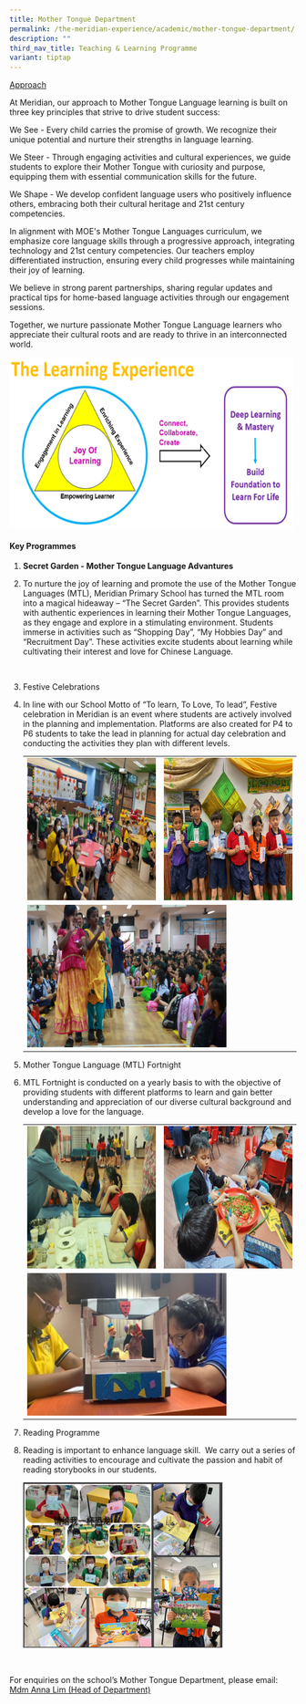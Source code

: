 ```yaml
---
title: Mother Tongue Department
permalink: /the-meridian-experience/academic/mother-tongue-department/
description: ""
third_nav_title: Teaching & Learning Programme
variant: tiptap
---
```

<p><u>Approach </u>
</p>
<p>At Meridian, our approach to Mother Tongue Language learning is built
on three key principles that strive to drive student success:</p>
<p>We See - Every child carries the promise of growth. We recognize their
unique potential and nurture their strengths in language learning.</p>
<p>We Steer - Through engaging activities and cultural experiences, we guide
students to explore their Mother Tongue with curiosity and purpose, equipping
them with essential communication skills for the future.</p>
<p>We Shape - We develop confident language users who positively influence
others, embracing both their cultural heritage and 21st century competencies.</p>
<p>In alignment with MOE's Mother Tongue Languages curriculum, we emphasize
core language skills through a progressive approach, integrating technology
and 21st century competencies. Our teachers employ differentiated instruction,
ensuring every child progresses while maintaining their joy of learning.</p>
<p>We believe in strong parent partnerships, sharing regular updates and
practical tips for home-based language activities through our engagement
sessions.</p>
<p>Together, we nurture passionate Mother Tongue Language learners who appreciate
their cultural roots and are ready to thrive in an interconnected world.</p>
<p></p>
<div class="isomer-image-wrapper">
<img style="width:500px;height:300px;float:center" height="auto" width="100%" src="/images/The%20Meridian%20Experience/Mother%20Tongue%20Dept/2023/MTL1.png">
</div>
<h4>Key Programmes</h4>
<ol>
<li>
<p><strong>Secret Garden - Mother Tongue Language Advantures</strong>
</p>
</li>
<li>
<p>To nurture the joy of learning and promote the use of the Mother Tongue
Languages (MTL), Meridian Primary School has turned the MTL room into a
magical hideaway – “The Secret Garden”. This provides students with authentic
experiences in learning their Mother Tongue Languages, as they engage and
explore in a stimulating environment. Students immerse in activities such
as “Shopping Day”, “My Hobbies Day” and “Recruitment Day”. These activities
excite students about learning while cultivating their interest and love
for Chinese Language.</p>
<p>
<br>
</p>
</li>
<li>
<p>Festive Celebrations</p>
</li>
<li>
<p>In line with our School Motto of “To learn, To Love, To lead”, Festive
celebration in Meridian is an event where students are actively involved
in the planning and implementation. Platforms are also created for P4 to
P6 students to take the lead in planning for actual day celebration and
conducting the activities they plan with different levels.</p>
<table style="minWidth: 50px">
<colgroup>
<col>
<col>
</colgroup>
<tbody>
<tr>
<td rowspan="1" colspan="1">
<div class="isomer-image-wrapper">
<img style="width:380px;height:250px;float:center" height="auto" width="100%" src="/images/The%20Meridian%20Experience/Mother%20Tongue%20Dept/2024_MTL1.png">
</div>
</td>
<td rowspan="1" colspan="1">
<div class="isomer-image-wrapper">
<img style="width:380px;height:250px;float:center" height="auto" width="100%" src="/images/The%20Meridian%20Experience/Mother%20Tongue%20Dept/2024_MTL2.jpg">
</div>
</td>
</tr>
<tr>
<td rowspan="1" colspan="2">
<div class="isomer-image-wrapper">
<img style="width:350px;height:250px;float:center" height="auto" width="100%" src="/images/The%20Meridian%20Experience/Mother%20Tongue%20Dept/2024_MTL3.png">
</div>
</td>
</tr>
</tbody>
</table>
</li>
<li>
<p>Mother Tongue Language (MTL) Fortnight</p>
</li>
<li>
<p>MTL Fortnight is conducted on a yearly basis to with the objective of
providing students with different platforms to learn and gain better understanding
and appreciation of our diverse cultural background and develop a love
for the language.</p>
<table style="minWidth: 50px">
<colgroup>
<col>
<col>
</colgroup>
<tbody>
<tr>
<td rowspan="1" colspan="1">
<div class="isomer-image-wrapper">
<img style="width:380px;height:250px;float:center" height="auto" width="100%" src="/images/The%20Meridian%20Experience/Mother%20Tongue%20Dept/2024_MTL4.jpg">
</div>
</td>
<td rowspan="1" colspan="1">
<div class="isomer-image-wrapper">
<img style="width:380px;height:250px;float:center" height="auto" width="100%" src="/images/The%20Meridian%20Experience/Mother%20Tongue%20Dept/2024_MTL5.jpg">
</div>
</td>
</tr>
<tr>
<td rowspan="1" colspan="2">
<div class="isomer-image-wrapper">
<img style="width:350px;height:250px;float:center" height="auto" width="100%" src="/images/The%20Meridian%20Experience/Mother%20Tongue%20Dept/2024_MTL6.jpg">
</div>
</td>
</tr>
</tbody>
</table>
</li>
<li>
<p>Reading Programme</p>
</li>
<li>
<p>Reading is important to enhance language skill.&nbsp; We carry out a series
of reading activities to encourage and cultivate the passion and habit
of reading storybooks in our students.</p>
<div class="isomer-image-wrapper">
<img style="width:350px;height:290px;float:center" height="auto" width="100%" src="/images/The%20Meridian%20Experience/Mother%20Tongue%20Dept/2023/MTL5.png">
</div>
<p>
<br>
</p>
</li>
</ol>
<p>For enquiries on the school’s Mother Tongue Department, please email:
<br><a href="mailto:anna_lim_lin_lin@moe.edu.sg" rel="noopener noreferrer nofollow" target="_blank">Mdm Anna Lim (Head of Department)</a>
</p>